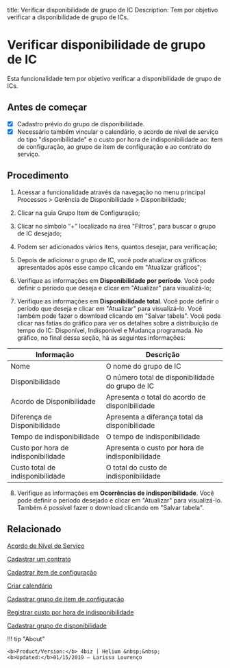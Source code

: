 title: Verificar disponibilidade de grupo de IC
Description: Tem por objetivo verificar a disponibilidade de grupo de ICs.
# Verificar disponibilidade de grupo de IC

Esta funcionalidade tem por objetivo verificar a disponibilidade de grupo de ICs.

Antes de começar
--------------------

- [x] Cadastro prévio do grupo de disponibilidade.  
- [x] Necessário também vincular o calendário, o acordo de nível de serviço do tipo "disponibilidade" e o custo por hora de
indisponibilidade ao: item de configuração, ao grupo de item de configuração e ao contrato do serviço.

## Procedimento

1.  Acessar a funcionalidade através da navegação no menu principal Processos \>
    Gerência de Disponibilidade \> Disponibilidade;

2.  Clicar na guia Grupo Item de Configuração;

3.  Clicar no símbolo “+” localizado na área "Filtros", para buscar o grupo de IC
    desejado;

4.  Podem ser adicionados vários itens, quantos desejar, para verificação;

5.  Depois de adicionar o grupo de IC, você pode atualizar os gráficos apresentados após esse campo clicando em "Atualizar gráficos";

6.  Verifique as informações em **Disponibilidade por período**. Você pode definir o período que deseja e clicar em "Atualizar" para visualizá-lo;

7.  Verifique as informações em **Disponibilidade total**. Você pode definir o período que deseja e clicar em "Atualizar" para visualizá-lo. Você também pode fazer o download clicando em "Salvar tabela". Você pode clicar nas fatias do gráfico para ver os detalhes sobre a distribuição de tempo do IC: Disponível, Indisponível e Mudança programada. No gráfico, no final dessa seção, há as seguintes informações:

|Informação|Descrição|
|-----------|-----------|
|Nome|O nome do grupo de IC|
|Disponibilidade|O número total de disponibilidade do grupo de IC|
|Acordo de Disponibilidade|Apresenta o total do acordo de disponibilidade|
|Diferença de Disponibilidade|Apresenta a diferança total da disponibilidade|
|Tempo de indisponibilidade|O tempo de indisponibilidade|
|Custo por hora de indisponibilidade|Apresenta o custo por hora de indisponibilidade|
|Custo total de indisponibilidade|O total do custo de indisponibilidade|

8.  Verifique as informações em **Ocorrências de indisponibilidade**. Você pode definir o período desejado e clicar em "Atualizar" para visualizá-lo. Também é possível fazer o download clicando em "Salvar tabela".

Relacionado
----------------

[Acordo de Nível de Serviço](/pt-br/4biz-helium/processes/service-level/use/service-level-agreement.html)

[Cadastrar um contrato](/pt-br/4biz-helium/additional-features/contract-management/use/register-contract.html)

[Cadastrar item de configuração](/pt-br/4biz-helium/processes/configuration/use/register-CI.html)

[Criar calendário](/pt-br/4biz-helium/platform-administration/time/create-calendar.html)

[Cadastrar grupo de item de configuração](/pt-br/4biz-helium/processes/configuration/configuration/register-configuration-item-group.html)

[Registrar custo por hora de indisponibilidade](/pt-br/4biz-helium/processes/configuration/use/cost-per-hour-unavailability.html)

[Cadastrar grupo de disponibilidade](/pt-br/4biz-helium/processes/availability/configuration/register-availability-group.html)



!!! tip "About"

    <b>Product/Version:</b> 4biz | Helium &nbsp;&nbsp;
    <b>Updated:</b>01/15/2019 – Larissa Lourenço
